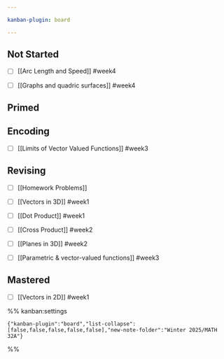 ```yaml
---

kanban-plugin: board

---
```


## Not Started

- [ ] [[Arc Length and Speed]] #week4
- [ ] [[Graphs and quadric surfaces]] #week4


## Primed



## Encoding

- [ ] [[Limits of Vector Valued Functions]] #week3


## Revising

- [ ] [[Homework Problems]]
- [ ] [[Vectors in 3D]] #week1
- [ ] [[Dot Product]] #week1
- [ ] [[Cross Product]] #week2
- [ ] [[Planes in 3D]] #week2
- [ ] [[Parametric & vector-valued functions]] #week3


## Mastered

- [ ] [[Vectors in 2D]] #week1




%% kanban:settings
```
{"kanban-plugin":"board","list-collapse":[false,false,false,false,false],"new-note-folder":"Winter 2025/MATH 32A"}
```
%%